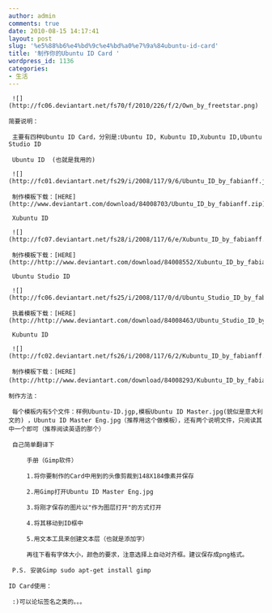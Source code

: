 ```yaml
---
author: admin
comments: true
date: 2010-08-15 14:17:41
layout: post
slug: '%e5%88%b6%e4%bd%9c%e4%bd%a0%e7%9a%84ubuntu-id-card'
title: '制作你的Ubuntu ID Card '
wordpress_id: 1136
categories:
- 生活
---
```


	 ![](http://fc06.deviantart.net/fs70/f/2010/226/f/2/Own_by_freetstar.png)

	简要说明：

	 主要有四种Ubuntu ID Card，分别是:Ubuntu ID, Kubuntu ID,Xubuntu ID,Ubuntu Studio ID

	 Ubuntu ID  (也就是我用的)  

	 ![](http://fc01.deviantart.net/fs29/i/2008/117/9/6/Ubuntu_ID_by_fabianff.jpg) 

	 制作模板下载：[HERE](http://www.deviantart.com/download/84008703/Ubuntu_ID_by_fabianff.zip)

	 Xubuntu ID

	 ![](http://fc07.deviantart.net/fs28/i/2008/117/6/e/Xubuntu_ID_by_fabianff.jpg)

	 制作模板下载：[HERE](http://http://www.deviantart.com/download/84008552/Xubuntu_ID_by_fabianff.zip)

	 Ubuntu Studio ID

	 ![](http://fc06.deviantart.net/fs25/i/2008/117/0/d/Ubuntu_Studio_ID_by_fabianff.jpg)

	 执着模板下载：[HERE](http://http://www.deviantart.com/download/84008463/Ubuntu_Studio_ID_by_fabianff.zip)

	 Kubuntu ID

	 ![](http://fc02.deviantart.net/fs26/i/2008/117/6/2/Kubuntu_ID_by_fabianff.jpg)

	 制作模板下载：[HERE](http://http://www.deviantart.com/download/84008293/Kubuntu_ID_by_fabianff.zip)，

	制作方法：

	 每个模板内有5个文件：样例Ubuntu-ID.jgp,模板Ubuntu ID Master.jpg(貌似是意大利文的) ，Ubuntu ID Master Eng.jpg（推荐用这个做模板），还有两个说明文件，只阅读其中一个即可（推荐阅读英语的那个）

	 自己简单翻译下

> 
	
> 
> 
		 手册（Gimp软件）
	
> 
> 
	
> 
> 
		 1.将你要制作的Card中用到的头像剪裁到148X184像素并保存
	
> 
> 
	
> 
> 
		 2.用Gimp打开Ubuntu ID Master Eng.jpg
	
> 
> 
	
> 
> 
		 3.将刚才保存的图片以"作为图层打开"的方式打开  
	
> 
> 
	
> 
> 
		 4.将其移动到ID框中  
	
> 
> 
	
> 
> 
		 5.用文本工具来创建文本层（也就是添加字）
	
> 
> 
	
> 
> 
		 再往下看有字体大小，颜色的要求，注意选择上自动对齐框。建议保存成png格式。
	
> 
> 

	 P.S. 安装Gimp sudo apt-get install gimp

	ID Card使用：

	 :)可以论坛签名之类的。。。

